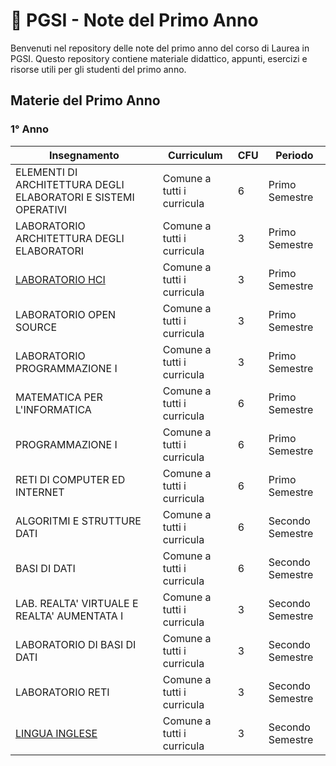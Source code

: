 # 📝 PGSI - Note del Primo Anno

Benvenuti nel repository delle note del primo anno del corso di Laurea in PGSI. Questo repository contiene materiale didattico, appunti, esercizi e risorse utili per gli studenti del primo anno.

## Materie del Primo Anno

### 1° Anno

| Insegnamento | Curriculum | CFU | Periodo |
|--------------|-------------|-----|---------|
| ELEMENTI DI ARCHITETTURA DEGLI ELABORATORI E SISTEMI OPERATIVI | Comune a tutti i curricula | 6 | Primo Semestre |
| LABORATORIO ARCHITETTURA DEGLI ELABORATORI | Comune a tutti i curricula | 3 | Primo Semestre |
| [LABORATORIO HCI](https://github.com/MrTartuf0/PGSI-notes/blob/year-1/hci/lab_hci.md) | Comune a tutti i curricula | 3 | Primo Semestre |
| LABORATORIO OPEN SOURCE | Comune a tutti i curricula | 3 | Primo Semestre |
| LABORATORIO PROGRAMMAZIONE I | Comune a tutti i curricula | 3 | Primo Semestre |
| MATEMATICA PER L'INFORMATICA | Comune a tutti i curricula | 6 | Primo Semestre |
| PROGRAMMAZIONE I | Comune a tutti i curricula | 6 | Primo Semestre |
| RETI DI COMPUTER ED INTERNET | Comune a tutti i curricula | 6 | Primo Semestre |
| ALGORITMI E STRUTTURE DATI | Comune a tutti i curricula | 6 | Secondo Semestre |
| BASI DI DATI | Comune a tutti i curricula | 6 | Secondo Semestre |
| LAB. REALTA' VIRTUALE E REALTA' AUMENTATA I | Comune a tutti i curricula | 3 | Secondo Semestre |
| LABORATORIO DI BASI DI DATI | Comune a tutti i curricula | 3 | Secondo Semestre |
| LABORATORIO RETI | Comune a tutti i curricula | 3 | Secondo Semestre |
| [LINGUA INGLESE](https://github.com/MrTartuf0/PGSI-notes/blob/year-1/inglese.md) | Comune a tutti i curricula | 3 | Secondo Semestre |
